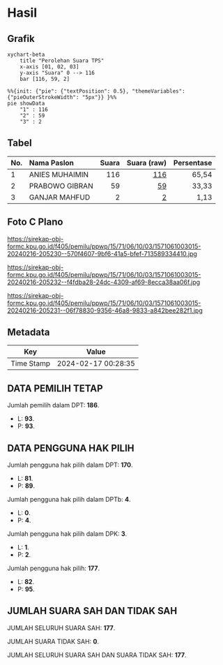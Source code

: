 # Hasil

## Grafik

```mermaid
xychart-beta
    title "Perolehan Suara TPS"
    x-axis [01, 02, 03]
    y-axis "Suara" 0 --> 116
    bar [116, 59, 2]
```

```mermaid
%%{init: {"pie": {"textPosition": 0.5}, "themeVariables": {"pieOuterStrokeWidth": "5px"}} }%%
pie showData
    "1" : 116
    "2" : 59
    "3" : 2
```

## Tabel

| No. | Nama Paslon    | Suara | Suara (raw) | Persentase |
|:--- |:-------------- | -----:| -----------:| ----------:|
| 1   | ANIES MUHAIMIN | 116   | [116][p-1]  | 65,54      |
| 2   | PRABOWO GIBRAN | 59    | [59][p-2]   | 33,33      |
| 3   | GANJAR MAHFUD  | 2     | [2][p-3]    | 1,13       |


[p-1]: https://github.com/gigit-pemilu/pemilu-2024-15-jambi/blob/main/pilpres/hitung-suara/sub/15-jambi/sub/71-kota-jambi/sub/06-danau-teluk/sub/1003-olak-kemang/sub/015-tps/sub/paslon-1.txt
[p-2]: https://github.com/gigit-pemilu/pemilu-2024-15-jambi/blob/main/pilpres/hitung-suara/sub/15-jambi/sub/71-kota-jambi/sub/06-danau-teluk/sub/1003-olak-kemang/sub/015-tps/sub/paslon-2.txt
[p-3]: https://github.com/gigit-pemilu/pemilu-2024-15-jambi/blob/main/pilpres/hitung-suara/sub/15-jambi/sub/71-kota-jambi/sub/06-danau-teluk/sub/1003-olak-kemang/sub/015-tps/sub/paslon-3.txt

## Foto C Plano

https://sirekap-obj-formc.kpu.go.id/f405/pemilu/ppwp/15/71/06/10/03/1571061003015-20240216-205230--570f4607-9bf6-41a5-bfef-713589334410.jpg

https://sirekap-obj-formc.kpu.go.id/f405/pemilu/ppwp/15/71/06/10/03/1571061003015-20240216-205232--f4fdba28-24dc-4309-af69-8ecca38aa06f.jpg

https://sirekap-obj-formc.kpu.go.id/f405/pemilu/ppwp/15/71/06/10/03/1571061003015-20240216-205231--06f78830-9356-46a8-9833-a842bee282f1.jpg


## Metadata

| Key        | Value               |
| ---------- | ------------------- |
| Time Stamp | 2024-02-17 00:28:35 |


## DATA PEMILIH TETAP

Jumlah pemilih dalam DPT: **186**.
 * L: **93**.
 * P: **93**.

## DATA PENGGUNA HAK PILIH

Jumlah pengguna hak pilih dalam DPT: **170**.
 * L: **81**.
 * P: **89**.

Jumlah pengguna hak pilih dalam DPTb: **4**.
 * L: **0**.
 * P: **4**.

Jumlah pengguna hak pilih dalam DPK: **3**.
 * L: **1**.
 * P: **2**.

Jumlah pengguna hak pilih: **177**.
 * L: **82**.
 * P: **95**.

## JUMLAH SUARA SAH DAN TIDAK SAH

JUMLAH SELURUH SUARA SAH: **177**.

JUMLAH SUARA TIDAK SAH: **0**.

JUMLAH SELURUH SUARA SAH DAN SUARA TIDAK SAH: **177**.


